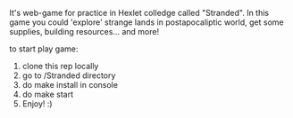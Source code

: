It's web-game for practice in Hexlet colledge called "Stranded".
In this game you could 'explore' strange lands in postapocaliptic world, get some supplies, building resources... and more!

to start play game:
 1. clone this rep locally
 2. go to /Stranded directory
 3. do make install in console
 4. do make start
 5. Enjoy! :)
